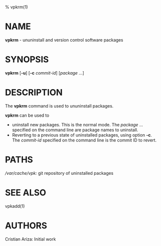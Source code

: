 % vpkrm(1)

# NAME

**vpkrm** - ununinstall and version control software packages

# SYNOPSIS

**vpkrm** [**-u**] [**-c** *commit-id*] [*package* ...]

# DESCRIPTION

The **vpkrm** command is used to ununinstall packages.

**vpkrm** can be used to

* uninstall new packages. This is the normal mode. The  *package* ... specified on the command line are package names to uninstall.
* Reverting to a previous state of uninstalled packages, using option **-c**. The *commit-id* specified on the command line is the commit ID to revert.

# PATHS

*/var/cache/vpk:* git repository of uninstalled packages

# SEE ALSO

vpkadd(1)

# AUTHORS

Cristian Ariza: Initial work
